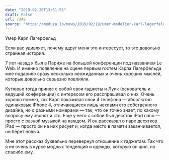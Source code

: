 ```yaml
---
date: "2019-02-20T13:51:51"
draft: False
url: /348
source: "https://meduza.io/news/2019/02/19/umer-modelier-karl-lagerfeld"
---
```


Умер Карл Лагерфельд

Если вас удивляет, почему вдруг меня это интересует, то это довольно странная история.

7 лет назад я был в Париже на большой конференции под названием Le Web. И именно появление на сцене первым гостем Карла Лагерфельда мне подарило сразу несколько неожиданных и очень хороших мыслей, которые довольно серьезно повлияли.

Кутюрье тогда принес с собой свои гаджеты и Луик (основатель и ведущий конференции) с интересом его расспрашивал о них. Очень хорошо помню, как Карл показывал свои 4 телефона — абсолютно одинаковые iPhone 4, отличающиеся лишь чехлами его собственного дизайна, но с разными номерами — так, что он точно знает, по какому вопросу ему звонят и кто. Еще у него с собой был десяток iPod nano — просто с разной музыкой на каждом. И он рассказал о паре десятков iPad — просто он на них рисует и, когда место в памяти заканчивается, он берет новый.

Мне этот рассказ буквально перевернул отношение к гаджетам. Так что я не очень в курсе модных тенденций и одежды, которую он шил, но спасибо ему.
